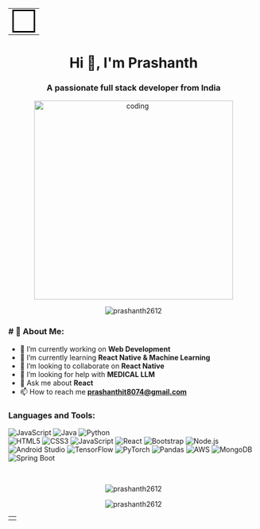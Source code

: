 |                                                                                                                |
|---------------------------------------------------------------------------------------------------------------|
| <div style="border: 3px solid black; padding: 20px;">                                                          |

<h1 align="center">Hi 👋, I'm Prashanth</h1>
<h3 align="center">A passionate full stack developer from India</h3>

<p align="center">
  <img align="center" alt="coding" width="400" src="https://cdn.dribbble.com/users/1162077/screenshots/3848914/programmer.gif">
</p>



<p align="center">
  <img src="https://komarev.com/ghpvc/?username=prashanth2612&label=Profile%20views&color=0e75b6&style=flat" alt="prashanth2612" />
</p>

<h3 align="left"># 💫 About Me:</h3>

- 🔭 I’m currently working on **Web Development**
- 🌱 I’m currently learning **React Native & Machine Learning**
- 👯 I’m looking to collaborate on **React Native**
- 🤝 I’m looking for help with **MEDICAL LLM**
- 💬 Ask me about **React**
- 📫 How to reach me **prashanthit8074@gmail.com**

<h3 align="left">Languages and Tools:</h3>

![JavaScript](https://img.shields.io/badge/javascript-%23323330.svg?style=for-the-badge&logo=javascript&logoColor=%23F7DF1E) ![Java](https://img.shields.io/badge/java-%23ED8B00.svg?style=for-the-badge&logo=java&logoColor=white) ![Python](https://img.shields.io/badge/python-%233776AB.svg?style=for-the-badge&logo=python&logoColor=white) <br> 
![HTML5](https://img.shields.io/badge/HTML5-%23E34F26.svg?style=for-the-badge&logo=html5&logoColor=white) ![CSS3](https://img.shields.io/badge/CSS3-%231572B6.svg?style=for-the-badge&logo=css3&logoColor=white) ![JavaScript](https://img.shields.io/badge/javascript-%23323330.svg?style=for-the-badge&logo=javascript&logoColor=%23F7DF1E) ![React](https://img.shields.io/badge/react-%2320232a.svg?style=for-the-badge&logo=react&logoColor=%2361DAFB) ![Bootstrap](https://img.shields.io/badge/bootstrap-%23563D7C.svg?style=for-the-badge&logo=bootstrap&logoColor=white) ![Node.js](https://img.shields.io/badge/Node.js-43853D?style=for-the-badge&logo=node.js&logoColor=white) <br>
![Android Studio](https://img.shields.io/badge/Android_Studio-3DDC84?style=for-the-badge&logo=android-studio&logoColor=white) ![TensorFlow](https://img.shields.io/badge/TensorFlow-%23FF6F00.svg?style=for-the-badge&logo=tensorflow&logoColor=white) ![PyTorch](https://img.shields.io/badge/PyTorch-%23EE4C2C.svg?style=for-the-badge&logo=pytorch&logoColor=white) ![Pandas](https://img.shields.io/badge/pandas-%23150458.svg?style=for-the-badge&logo=pandas&logoColor=white) ![AWS](https://img.shields.io/badge/AWS-%23FF9900.svg?style=for-the-badge&logo=amazon-aws&logoColor=white) ![MongoDB](https://img.shields.io/badge/MongoDB-%234ea94b.svg?style=for-the-badge&logo=mongodb&logoColor=white) ![Spring Boot](https://img.shields.io/badge/Spring%20Boot-6DB33F?style=for-the-badge&logo=spring-boot&logoColor=white) 




<p>&nbsp;</p>

<p align="center">
  <img align="center" src="https://github-readme-stats.vercel.app/api?username=prashanth2612&show_icons=true&theme=radical" alt="prashanth2612" />
</p>
<p align="center">
  <img align="center" src="https://github-readme-streak-stats-eight.vercel.app/?user=prashanth2612&theme=radical" alt="prashanth2612" />
</p> 



|                                                                                                                |
|---------------------------------------------------------------------------------------------------------------|
| </div> |
